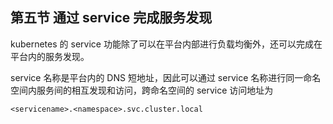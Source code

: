 ## 第五节 通过 service 完成服务发现  

kubernetes 的 service 功能除了可以在平台内部进行负载均衡外，还可以完成在平台内的服务发现。

service 名称是平台内的 DNS 短地址，因此可以通过 service 名称进行同一命名空间内服务间的相互发现和访问，跨命名空间的 service 访问地址为 

`<servicename>.<namespace>.svc.cluster.local`